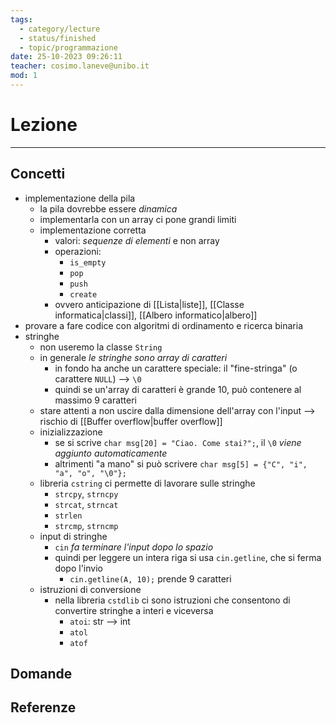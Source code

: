 ```yaml
---
tags:
  - category/lecture
  - status/finished
  - topic/programmazione
date: 25-10-2023 09:26:11
teacher: cosimo.laneve@unibo.it
mod: 1
---
```

# Lezione
---
## Concetti
- implementazione della pila
	- la pila dovrebbe essere _dinamica_
	- implementarla con un array ci pone grandi limiti
	- implementazione corretta
		- valori: _sequenze di elementi_ e non array
		- operazioni:
			- `is_empty`
			- `pop`
			- `push`
			- `create`
		- ovvero anticipazione di [[Lista|liste]], [[Classe informatica|classi]], [[Albero informatico|albero]]
- provare a fare codice con algoritmi di ordinamento e ricerca binaria
- stringhe
	- non useremo la classe `String`
	- in generale _le stringhe sono array di caratteri_
		- in fondo ha anche un carattere speciale: il "fine-stringa" (o carattere `NULL`) --> `\0`
		- quindi se un'array di caratteri è grande 10, può contenere al massimo 9 caratteri
	- stare attenti a non uscire dalla dimensione dell'array con l'input --> rischio di [[Buffer overflow|buffer overflow]]
	- inizializzazione
		- se si scrive `char msg[20] = "Ciao. Come stai?";`, il `\0` _viene aggiunto automaticamente_
		- altrimenti "a mano" si può scrivere `char msg[5] = {"C", "i", "a", "o", "\0"};`
	- libreria `cstring` ci permette di lavorare sulle stringhe
		- `strcpy`, `strncpy`
		- `strcat`, `strncat`
		- `strlen`
		- `strcmp`, `strncmp`
	- input di stringhe
		- `cin` _fa terminare l'input dopo lo spazio_
		- quindi per leggere un intera riga si usa `cin.getline`, che si ferma dopo l'invio
			- `cin.getline(A, 10);` prende 9 caratteri
	- istruzioni di conversione
		- nella libreria `cstdlib` ci sono istruzioni che consentono di convertire stringhe a interi e viceversa
			- `atoi`: str --> int
			- `atol`
			- `atof`

## Domande

## Referenze
